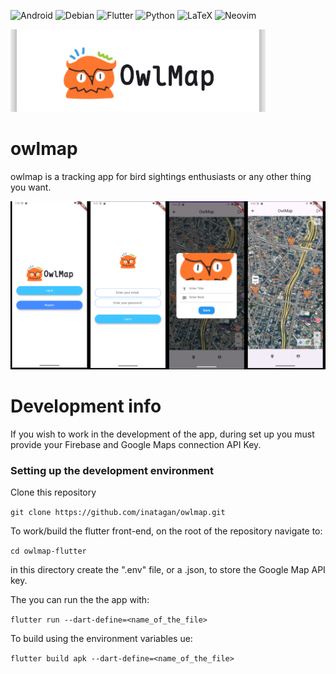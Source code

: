 ![Android](https://img.shields.io/badge/Android-3DDC84?style=for-the-badge&logo=android&logoColor=white) ![Debian](https://img.shields.io/badge/Debian-D70A53?style=for-the-badge&logo=debian&logoColor=white) ![Flutter](https://img.shields.io/badge/Flutter-%2302569B.svg?style=for-the-badge&logo=Flutter&logoColor=white) ![Python](https://img.shields.io/badge/python-3670A0?style=for-the-badge&logo=python&logoColor=ffdd54) ![LaTeX](https://img.shields.io/badge/latex-%23008080.svg?style=for-the-badge&logo=latex&logoColor=white) ![Neovim](https://img.shields.io/badge/NeoVim-%2357A143.svg?&style=for-the-badge&logo=neovim&logoColor=white)

![banner](assets/banner.png)

# owlmap
owlmap is a tracking app for bird sightings enthusiasts or any other thing you want.

![sample](assets/sample.png)

# Development info

If you wish to work in the development of the app, during set up you must provide your Firebase and Google Maps connection API Key.

### Setting up the development environment
Clone this repository

`git clone https://github.com/inatagan/owlmap.git`

To work/build the flutter front-end, on the root of the repository navigate to:

`cd owlmap-flutter`

in this directory create the ".env" file, or a .json, to store the Google Map API key.

The you can run the the app with:

`flutter run --dart-define=<name_of_the_file>`

To build using the environment variables ue:

`flutter build apk --dart-define=<name_of_the_file>`